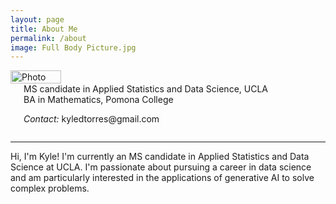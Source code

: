 ```yaml
---
layout: page
title: About Me
permalink: /about
image: Full Body Picture.jpg
---
```


<div class="row">
    <div class="four columns">
        <img align="left" src="{{ site.url }}/images/Grad picture.jpg" alt="Photo" width="40%" style="margin-right:20px">
    </div>
    <div class="eight columns">
	  <br>  
        <div class="titles">
            MS candidate in Applied Statistics and Data Science, UCLA<br>
            BA in Mathematics, Pomona College
	      <br>	
	      <p class="contact"><i class="muted">Contact:</i> kyledtorres@gmail.com</p>
	  </div>
    </div>
</div>

<hr>

<p>Hi, I'm Kyle! I'm currently an MS candidate in Applied Statistics and Data Science at UCLA. I'm passionate about pursuing a career in data science and am particularly interested in the applications of generative AI to solve complex problems.

